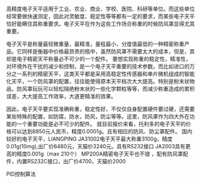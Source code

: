 高精度电子天平适用于工业、农业、商业、学校、医院、科研等单位。而这些单位经常要做快速测定，因此对灵敏度、稳定性等等都有一定的要求，而某些电子天平恰好能瞒住其称重要求。电子天平在作为这些工作场合称重的时候防风罩显得尤其重要。

电子天平是称量最轻微重量，最精准，量程最小，分度值最低的一种精密称重产品，它同样是衡器中价格最昂贵的瓶中，虽然防风罩不需要太大的成本，但是，其却是电子精密天平称量必不可少的一个配件。
   要想实现称重的稳定性，精准性，对环境外在干扰的减少和控制，是一个电子天平重要的技术参数。而比如进口的万分之一系列的精密天平，这类天平都是采用高稳定性传感器和单片微机组成的智能化天平，一个防风罩的配置，往往能使得原本天平档次大大提高。特别是粉末状物品，防风罩玩玩可以轻松隔绝粉末状的一些化学颗粒等等，而减少称重造成的累积误差，大大提高工作效率，大道更精准的效果。

 因此，电子天平要实现准确称重，稳定性好，不仅仅自身配置硬件要过硬，还需要某些特殊的配置，如防腐，防水，防风，防尘等等。这里，防风罩作为四大外在功能的一个重要功能是必不可少的配件。
 就目前报价来看，托利多的电子天平的价格可以达到8850元人民币，精度0.0001g。且有相应的防风、防尘罩配件。
 国内较好的电子天平，LIANGPING JA31002电子天平最大称重3100g，精度0.01g(10mg),出厂价6480元，天猫价3240元。具有RS232接口
 JA2003具有更高的精度0.001g（max 210个）   MP200A精密电子天平也不错
 ，配有防风罩配件，内置RS232C接口，出厂价4700，天猫价2000

PID控制算法

